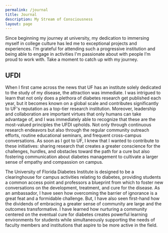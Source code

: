 ```yaml
---
permalink: /journal
title: Journal
description: My Stream of Consciousness
layout: page
---
```

Since beginning my journey at university, my dedication to immersing myself in college culture has led me to exceptional projects and experiences. I’m grateful for attending such a progressive institution and being able to engage in activities I'm passionate about with people I’m proud to work with. Take a moment to catch up with my journey.

## UFDI

When I first came across the news that UF has an institute solely dedicated to the study of my disease, the attraction was immediate. I was intrigued to learn that not only does a plethora of diabetes research get published each year, but it becomes known on a global scale and contributes significantly to UF's reputation as a top-tier research institution. Moreover, leadership and collaboration are important virtues that only humans can take advantage of, and I was immediately able to recognize that these are the most-valued principles the UFDI upholds. Not only through continuous research endeavors but also through the regular community outreach efforts, routine educational seminars, and frequent cross-campus conversations. As soon as I got to UF, I knew that I wanted to contribute to these initiatives: sharing research that creates a greater conscience for the challenges, hurdles, and obstacles toward the path for a cure but also fostering communication about diabetes management to cultivate a larger sense of empathy and compassion on campus.

​The University of Florida Diabetes Institute is designed to be a clearinghouse for campus activities relating to diabetes, providing students a common access point and professors a blueprint from which to foster new conversations on the development, treatment, and cure for the disease. As an ambassador, I have seen how overcoming the barrier of ignorance is a great feat and a formidable challenge. But, I have also seen first-hand how the dividends of embracing a greater sense of community are large and the outcomes transformative. I have learned how nurturing a community centered on the eventual cure for diabetes creates powerful learning environments for students while simultaneously supporting the needs of faculty members and institutions that aspire to be more active in the field. 
